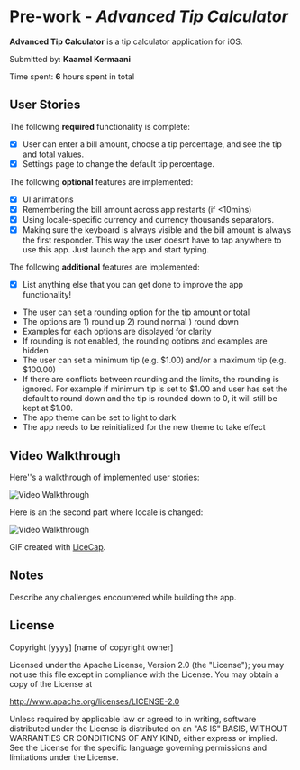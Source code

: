 # Pre-work - *Advanced Tip Calculator*

**Advanced Tip Calculator** is a tip calculator application for iOS.

Submitted by: **Kaamel Kermaani**

Time spent: **6** hours spent in total

## User Stories

The following **required** functionality is complete:

* [x] User can enter a bill amount, choose a tip percentage, and see the tip and total values.
* [x] Settings page to change the default tip percentage.

The following **optional** features are implemented:
* [x] UI animations
* [x] Remembering the bill amount across app restarts (if <10mins)
* [x] Using locale-specific currency and currency thousands separators.
* [x] Making sure the keyboard is always visible and the bill amount is always the first responder. This way the user doesnt have to tap anywhere to use this app. Just launch the app and start typing.

The following **additional** features are implemented:

- [x] List anything else that you can get done to improve the app functionality!
* The user can set a rounding option for the tip amount or total
* The options are 1) round up 2) round normal ) round down
 * Examples for each options are displayed for clarity
 * If rounding is not enabled, the rounding options and examples are hidden
* The user can set a minimum tip (e.g. $1.00) and/or a maximum tip (e.g. $100.00)
 * If there are conflicts between rounding and the limits, the rounding is ignored. For example if minimum tip is set to $1.00 and user
has set the default to round down and the tip is rounded down to 0, it will still be kept at $1.00.
* The app theme can be set to light to dark
 * The app needs to be reinitialized for the new theme to take effect

## Video Walkthrough 

Here''s a walkthrough of implemented user stories:

<img src='http://i.imgur.com/n6K0cw6.gif' title='Video Walkthrough' width='' alt='Video Walkthrough' />

Here is an the second part where locale is changed:

<img src='http://i.imgur.com/1BUtoYh.gif' title='Video Walkthrough' width='' alt='Video Walkthrough' />

GIF created with [LiceCap](http://www.cockos.com/licecap/).

## Notes

Describe any challenges encountered while building the app.

## License

Copyright [yyyy] [name of copyright owner]

Licensed under the Apache License, Version 2.0 (the "License");
you may not use this file except in compliance with the License.
You may obtain a copy of the License at

http://www.apache.org/licenses/LICENSE-2.0

Unless required by applicable law or agreed to in writing, software
distributed under the License is distributed on an "AS IS" BASIS,
WITHOUT WARRANTIES OR CONDITIONS OF ANY KIND, either express or implied.
See the License for the specific language governing permissions and
limitations under the License.

